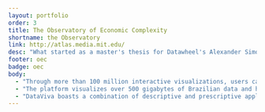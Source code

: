 ```yaml
---
layout: portfolio
order: 3
title: The Observatory of Economic Complexity
shortname: the Observatory
link: http://atlas.media.mit.edu/
desc: "What started as a master's thesis for Datawheel's Alexander Simoes has since become the internet's epicenter of international trade data. The Observatory of Economic Complexity visualizes over 50 years of UN Comtrade data in one easy to use, public interface. Using a new form of visualization known as the Product Space, the OEC provides its users with coherent visual narratives about the trade economies of over 200 countries."
footer: oec
badge: oec
body:
  - "Through more than 100 million interactive visualizations, users can learn valuable insights and knowledge regarding the entire formal sector of Brazil."
  - "The platform visualizes over 500 gigabytes of Brazilian data and helps to answer basic questions such as \"which occupations are growing most quickly in my town?\" and \"what are students studying at UFMG?\""
  - "DataViva boasts a combination of descriptive and prescriptive applications and seeks to provide useful socio-economic information to anybody interest in the Brazilian economy."
---
```

